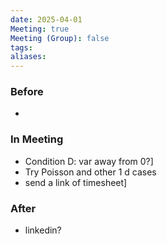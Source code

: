 ```yaml
---
date: 2025-04-01
Meeting: true
Meeting (Group): false
tags: 
aliases:
---
```


### Before
- 

### In Meeting
- Condition D: var away from 0?]
- Try Poisson and other 1 d cases
- send a link of timesheet]

### After
- linkedin?